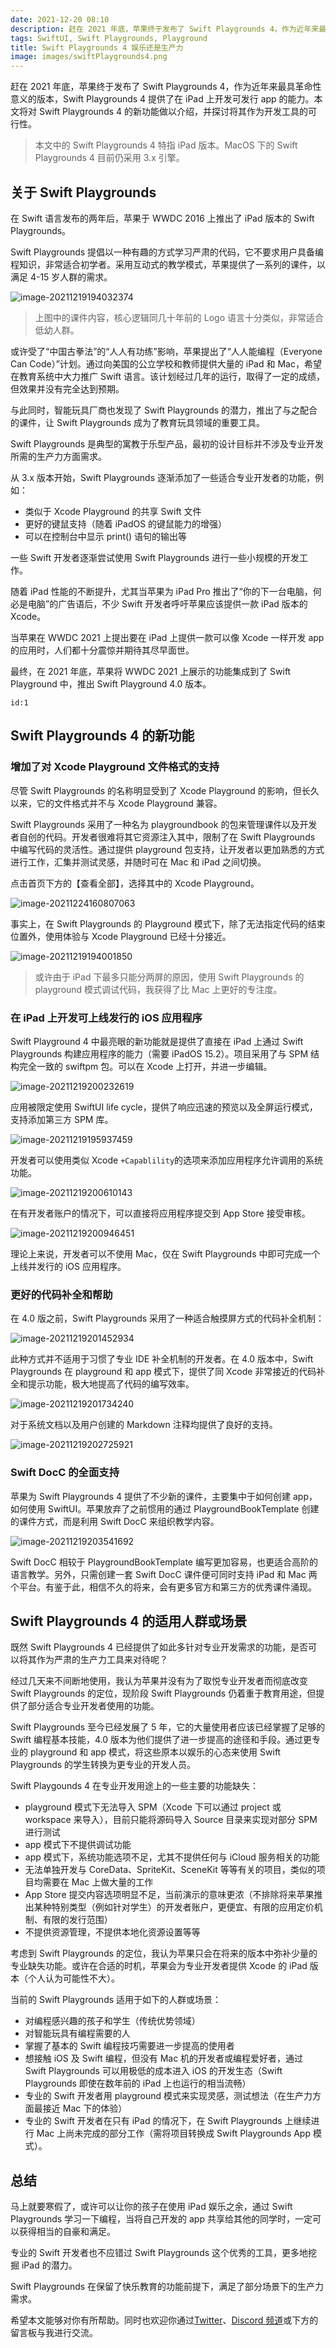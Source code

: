 ```yaml
---
date: 2021-12-20 08:10
description: 赶在 2021 年底，苹果终于发布了 Swift Playgrounds 4，作为近年来最具革命性意义的版本，Swift Playgrounds 4 提供了在 iPad 上开发可发行 app 的能力。本文将对 Swift Playground 4 的新功能做以介绍，并探讨将其作为开发工具的可行性。
tags: SwiftUI, Swift Playgrounds, Playground
title: Swift Playgrounds 4 娱乐还是生产力
image: images/swiftPlaygrounds4.png
---
```

赶在 2021 年底，苹果终于发布了 Swift Playgrounds 4，作为近年来最具革命性意义的版本，Swift Playgrounds 4 提供了在 iPad 上开发可发行 app 的能力。本文将对 Swift Playgrounds 4 的新功能做以介绍，并探讨将其作为开发工具的可行性。

> 本文中的 Swift Playgrounds 4 特指 iPad 版本。MacOS 下的 Swift Playgrounds 4 目前仍采用 3.x 引擎。

## 关于 Swift Playgrounds

在 Swift 语言发布的两年后，苹果于 WWDC 2016 上推出了 iPad 版本的 Swift Playgrounds。

Swift Playgrounds 提倡以一种有趣的方式学习严肃的代码，它不要求用户具备编程知识，非常适合初学者。采用互动式的教学模式，苹果提供了一系列的课件，以满足 4-15 岁人群的需求。

![image-20211219194032374](https://cdn.fatbobman.com/image-20211219194032374.png)

> 上图中的课件内容，核心逻辑同几十年前的 Logo 语言十分类似，非常适合低幼人群。

或许受了“中国古拳法”的“人人有功练”影响，苹果提出了“人人能编程（Everyone Can Code）”计划。通过向美国的公立学校和教师提供大量的 iPad 和 Mac，希望在教育系统中大力推广 Swift 语言。该计划经过几年的运行，取得了一定的成绩，但效果并没有完全达到预期。

与此同时，智能玩具厂商也发现了 Swift Playgrounds 的潜力，推出了与之配合的课件，让 Swift Playgrounds 成为了教育玩具领域的重要工具。

Swift Playgrounds 是典型的寓教于乐型产品，最初的设计目标并不涉及专业开发所需的生产力方面需求。

从 3.x 版本开始，Swift Playgrounds 逐渐添加了一些适合专业开发者的功能，例如：

* 类似于 Xcode Playground 的共享 Swift 文件
* 更好的键鼠支持（随着 iPadOS 的键鼠能力的增强）
* 可以在控制台中显示 print() 语句的输出等

一些 Swift 开发者逐渐尝试使用 Swift Playgrounds 进行一些小规模的开发工作。

随着 iPad 性能的不断提升，尤其当苹果为 iPad Pro 推出了“你的下一台电脑，何必是电脑”的广告语后，不少 Swift 开发者呼吁苹果应该提供一款 iPad 版本的 Xcode。

当苹果在 WWDC 2021 上提出要在 iPad 上提供一款可以像 Xcode 一样开发 app 的应用时，人们都十分震惊并期待其尽早面世。

最终，在 2021 年底，苹果将 WWDC 2021 上展示的功能集成到了 Swift Playground 中，推出 Swift Playground 4.0 版本。

```responser
id:1
```

## Swift Playgrounds 4 的新功能

### 增加了对 Xcode Playground 文件格式的支持

尽管 Swift Playgrounds 的名称明显受到了 Xcode Playground 的影响，但长久以来，它的文件格式并不与 Xcode Playground 兼容。

Swift Playgrounds 采用了一种名为 playgroundbook 的包来管理课件以及开发者自创的代码。开发者很难将其它资源注入其中，限制了在 Swift Playgrounds 中编写代码的灵活性。通过提供 playground 包支持，让开发者以更加熟悉的方式进行工作，汇集并测试灵感，并随时可在 Mac 和 iPad 之间切换。

点击首页下方的【查看全部】，选择其中的 Xcode Playground。

![image-20211224160807063](https://cdn.fatbobman.com/image-20211224160807063.png)

事实上，在 Swift Playgrounds 的 Playground 模式下，除了无法指定代码的结束位置外，使用体验与 Xcode Playground 已经十分接近。

![image-20211219194001850](https://cdn.fatbobman.com/image-20211219194001850.png)

> 或许由于 iPad 下最多只能分两屏的原因，使用 Swift Playgrounds 的 playground 模式调试代码，我获得了比 Mac 上更好的专注度。

### 在 iPad 上开发可上线发行的 iOS 应用程序

Swift Playground 4 中最亮眼的新功能就是提供了直接在 iPad 上通过 Swift Playgrounds 构建应用程序的能力（需要 iPadOS 15.2）。项目采用了与 SPM 结构完全一致的 swiftpm 包。可以在 Xcode 上打开，并进一步编辑。

![image-20211219200232619](https://cdn.fatbobman.com/image-20211219200232619.png)

应用被限定使用 SwiftUI life cycle，提供了响应迅速的预览以及全屏运行模式，支持添加第三方 SPM 库。

![image-20211219195937459](https://cdn.fatbobman.com/image-20211219195937459.png)

开发者可以使用类似 Xcode `+Capablility`的选项来添加应用程序允许调用的系统功能。

![image-20211219200610143](https://cdn.fatbobman.com/image-20211219200610143.png)

在有开发者账户的情况下，可以直接将应用程序提交到 App Store 接受审核。

![image-20211219200946451](https://cdn.fatbobman.com/image-20211219200946451.png)

理论上来说，开发者可以不使用 Mac，仅在 Swift Playgrounds 中即可完成一个上线并发行的 iOS 应用程序。

### 更好的代码补全和帮助

在 4.0 版之前，Swift Playgrounds 采用了一种适合触摸屏方式的代码补全机制：

![image-20211219201452934](https://cdn.fatbobman.com/image-20211219201452934.png)

此种方式并不适用于习惯了专业 IDE 补全机制的开发者。在 4.0 版本中，Swift Playgrounds 在 playground 和 app 模式下，提供了同 Xcode 非常接近的代码补全和提示功能，极大地提高了代码的编写效率。

![image-20211219201734240](https://cdn.fatbobman.com/image-20211219201734240.png)

对于系统文档以及用户创建的 Markdown 注释均提供了良好的支持。

![image-20211219202725921](https://cdn.fatbobman.com/image-20211219202725921.png)

### Swift DocC 的全面支持

苹果为 Swift Playgrounds 4 提供了不少新的课件，主要集中于如何创建 app，如何使用 SwiftUI。苹果放弃了之前惯用的通过 PlaygroundBookTemplate 创建的课件方式，而是利用 Swift DocC 来组织教学内容。

![image-20211219203541692](https://cdn.fatbobman.com/image-20211219203541692.png)

Swift DocC 相较于 PlaygroundBookTemplate 编写更加容易，也更适合高阶的语言教学。另外，只需创建一套 Swift DocC 课件便可同时支持 iPad 和 Mac 两个平台。有鉴于此，相信不久的将来，会有更多官方和第三方的优秀课件涌现。

## Swift Playgrounds 4 的适用人群或场景

既然 Swift Playgrounds 4 已经提供了如此多针对专业开发需求的功能，是否可以将其作为严肃的生产力工具来对待呢？

经过几天来不间断地使用，我认为苹果并没有为了取悦专业开发者而彻底改变 Swift Playgrounds 的定位，现阶段 Swift Playgrounds 仍着重于教育用途，但提供了部分适合专业开发者使用的功能。

Swift Playgrounds 至今已经发展了 5 年，它的大量使用者应该已经掌握了足够的 Swift 编程基本技能，4.0 版本为他们提供了进一步提高的途径和手段。通过更专业的 playground 和 app 模式，将这些原本以娱乐的心态来使用 Swift Playgrounds 的学生转换为更专业的开发人员。

Swift Playgounds 4 在专业开发用途上的一些主要的功能缺失：

* playground 模式下无法导入 SPM（Xcode 下可以通过 project 或 workspace 来导入），目前只能将源码导入 Source 目录来实现对部分 SPM 进行测试
* app 模式下不提供调试功能
* app 模式下，系统功能选项不足，尤其不提供任何与 iCloud 服务相关的功能
* 无法单独开发与 CoreData、SpriteKit、SceneKit 等等有关的项目，类似的项目均需要在 Mac 上做大量的工作
* App Store 提交内容选项明显不足，当前演示的意味更浓（不排除将来苹果推出某种特别类型（例如针对学生）的开发者账户，更便宜、有限的应用定价机制、有限的发行范围）
* 不提供资源管理，不提供本地化资源设置等等

考虑到 Swift Playgrounds 的定位，我认为苹果只会在将来的版本中弥补少量的专业缺失功能。或许在合适的时机，苹果会为专业开发者提供 Xcode 的 iPad 版本（个人认为可能性不大）。

当前的 Swift Playgrounds 适用于如下的人群或场景：

* 对编程感兴趣的孩子和学生（传统优势领域）
* 对智能玩具有编程需要的人
* 掌握了基本的 Swift 编程技巧需要进一步提高的使用者
* 想接触 iOS 及 Swift 编程，但没有 Mac 机的开发者或编程爱好者，通过 Swift Playgrounds 可以用极低的成本进入 iOS 的开发生态（Swift Playgrounds 即使在数年前的 iPad 上也运行的相当流畅）
* 专业的 Swift 开发者用 playground 模式来实现灵感，测试想法（在生产力方面最接近 Mac 下的体验）
* 专业的 Swift 开发者在只有 iPad 的情况下，在 Swift Playgrounds 上继续进行 Mac 上尚未完成的部分工作（需将项目转换成 Swift Playgrounds App 模式）。

## 总结

马上就要寒假了，或许可以让你的孩子在使用 iPad 娱乐之余，通过 Swift Playgrounds 学习一下编程，当将自己开发的 app 共享给其他的同学时，一定可以获得相当的自豪和满足。

专业的 Swift 开发者也不应错过 Swift Playgrounds 这个优秀的工具，更多地挖掘 iPad 的潜力。

Swift Playgrounds 在保留了快乐教育的功能前提下，满足了部分场景下的生产力需求。

希望本文能够对你有所帮助。同时也欢迎你通过[Twitter](https://twitter.com/fatbobman)、[Discord 频道](https://discord.gg/JuVeuXHcAc)或下方的留言板与我进行交流。

